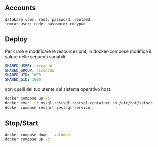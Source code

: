 ## Accounts
```text
database user: root, password: rootpwd
tomcat user: cody, password: codypwd
```
## Deploy
Per crare e modificare le resources xml, in docker-compose modifica il valore delle seguenti variabili 
```yml
SHARED_USER: riccardo
SHARED_GROUP: riccardo
SHARED_UID: 1000
SHARED_GID: 1000
```
con quelli del tuo utente del sistema operativo host.
```bash
docker compose up -d
docker exec -ti mysql-restsql-restsql-container sh /etc/opt/setsec
docker compose restart restsql-service
```
## Stop/Start
```bash
docker compose down --volumes
docker compose up -d
```